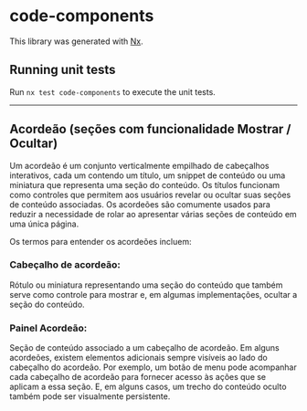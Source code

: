 # code-components

This library was generated with [Nx](https://nx.dev).

## Running unit tests

Run `nx test code-components` to execute the unit tests.

---

## Acordeão (seções com funcionalidade Mostrar / Ocultar)
Um acordeão é um conjunto verticalmente empilhado de cabeçalhos interativos, cada um contendo um título, um snippet de conteúdo ou uma miniatura que representa uma seção do conteúdo. Os títulos funcionam como controles que permitem aos usuários revelar ou ocultar suas seções de conteúdo associadas. Os acordeões são comumente usados ​​para reduzir a necessidade de rolar ao apresentar várias seções de conteúdo em uma única página.

Os termos para entender os acordeões incluem:

### Cabeçalho de acordeão:
Rótulo ou miniatura representando uma seção do conteúdo que também serve como controle para mostrar e, em algumas implementações, ocultar a seção do conteúdo.

### Painel Acordeão:
Seção de conteúdo associado a um cabeçalho de acordeão.
Em alguns acordeões, existem elementos adicionais sempre visíveis ao lado do cabeçalho do acordeão. Por exemplo, um botão de menu pode acompanhar cada cabeçalho de acordeão para fornecer acesso às ações que se aplicam a essa seção. E, em alguns casos, um trecho do conteúdo oculto também pode ser visualmente persistente.
